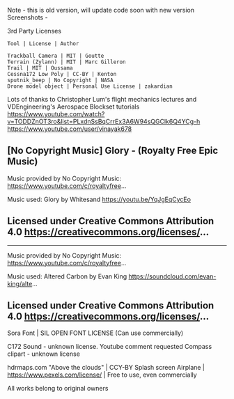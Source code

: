 Note - this is old version, will update code soon with new version
Screenshots -      



3rd Party Licenses 

	Tool | License | Author  
	
	Trackball Camera | MIT | Goutte
	Terrain (Zylann) | MIT | Marc Gilleron 
	Trail | MIT | Oussama
	Cessna172 Low Poly | CC-BY | Kenton
	sputnik_beep | No Copyright | NASA
	Drone model object | Personal Use License | zakardian
	
Lots of thanks to Christopher Lum's flight mechanics lectures and VDEngineering's Aerospace Blockset tutorials
https://www.youtube.com/watch?v=TODDZnOT3ro&list=PLxdnSsBqCrrEx3A6W94sQGClk6Q4YCg-h
https://www.youtube.com/user/vinayak678


	
	
	
[No Copyright Music] Glory - (Royalty Free Epic Music)
-------------------------------------------
Music provided by No Copyright Music:
https://www.youtube.com/c/royaltyfree...

Music used: Glory by Whitesand
https://youtu.be/YqJgEqCycEo

Licensed under Creative Commons Attribution 4.0
https://creativecommons.org/licenses/...
-------------------------------------------


-------------------------------------------
Music provided by No Copyright Music:
https://www.youtube.com/c/royaltyfree...

Music used: Altered Carbon by Evan King
https://soundcloud.com/evan-king/alte...

Licensed under Creative Commons Attribution 4.0
https://creativecommons.org/licenses/...
-------------------------------------------

Sora Font | SIL OPEN FONT LICENSE (Can use commercially) 


C172 Sound - unknown license. Youtube comment requested
Compass clipart - unknown license

hdrmaps.com "Above the clouds" | CCY-BY
Splash screen Airplane | https://www.pexels.com/license/ | Free to use, even commercially 

All works belong to original owners


